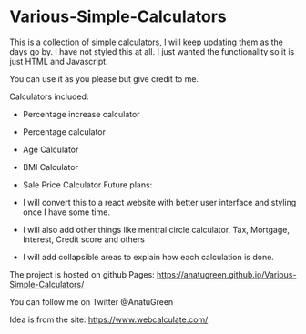 # Various-Simple-Calculators

This is a collection of simple calculators, I will keep updating them as the days go by.
I have not styled this at all. I just wanted the functionality so it is just HTML and Javascript.

You can use it as you please but give credit to me.

Calculators included:
- Percentage increase calculator
- Percentage calculator
- Age Calculator
- BMI Calculator
- Sale Price Calculator
Future plans:

- I will convert this to a react website with better user interface and styling once I have some time.
- I will also add other things like mentral circle calculator, Tax, Mortgage, Interest, Credit score and others
- I will add collapsible areas to explain how each calculation is done.

The project is hosted on github Pages: https://anatugreen.github.io/Various-Simple-Calculators/

You can follow me on Twitter @AnatuGreen

Idea is from the site: https://www.webcalculate.com/
